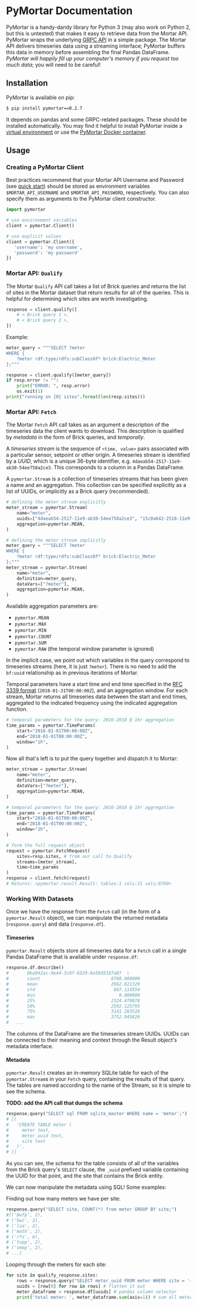 # PyMortar Documentation

PyMortar is a handy-dandy library for Python 3 (may also work on Python 2, but this is untested) that makes it easy to retrieve data from the Mortar API.
PyMortar wraps the underlying [GRPC API](https://git.sr.ht/~gabe/mortar/tree/master/proto/mortar.proto) in a simple package.
The Mortar API delivers timeseries data using a streaming interface; PyMortar buffers this data in memory before assembling the final Pandas DataFrame. *PyMortar will happily fill up your computer's memory if you request too much data*; you will need to be careful!

## Installation

PyMortar is available on pip:

```bash
$ pip install pymortar==0.2.7
```

It depends on pandas and some GRPC-related packages. These should be installed automatically. You may find it helpful to install PyMortar inside a [virtual environment](https://docs.python.org/3/library/venv.html) or use the [PyMortar Docker container](quick-start.md).

## Usage

### Creating a PyMortar Client

Best practices recommend that your Mortar API Username and Password (see [quick start](quick-start.md)) should be stored as environment variables `$MORTAR_API_USERNAME` and `$MORTAR_API_PASSWORD`, respectively.
You can also specify them as arguments to the PyMortar client constructor.

```python
import pymortar

# use environment variables
client = pymortar.Client()

# use explicit values
client = pymortar.Client({
   'username': 'my username',
   'password': 'my password'
})
```

### Mortar API: `Qualify`

The Mortar `Qualify` API call takes a list of Brick queries and returns the list of sites in the Mortar dataset that return results for all of the queries. This is helpful for determining which sites are worth investigating.

```python
response = client.qualify([
    # < Brick query 1 >,
    # < Brick query 2 >,
])
```

Example:

```python
meter_query = """SELECT ?meter 
WHERE { 
    ?meter rdf:type/rdfs:subClassOf* brick:Electric_Meter 
};"""

response = client.qualify([meter_query])
if resp.error != "":
    print("ERROR: ", resp.error)
    os.exit(1)
print("running on {0} sites".format(len(resp.sites)))
```

### Mortar API: `Fetch`

The Mortar `Fetch` API call takes as an argument a description of the timeseries data the client wants to download. This description is qualified by *metadata* in the form of Brick queries, and *temporally*.

A *timeseries stream* is the sequence of `<time, value>` pairs associated with a particular sensor, setpoint or other origin. A timeseries stream is identified by a *UUID*, which is a unique 36-byte identifier, e.g. `4daeab54-2517-11e9-ab30-54ee758a2ce3`. This corresponds to a column in a Pandas DataFrame.

A `pymortar.Stream` is a collection of timeseries streams that has been given a name and an aggregation. This collection can be specified explicitly as a list of UUIDs, or implicitly as a Brick query (recommended).

```python
# defining the meter stream explicitly
meter_stream = pymortar.Stream(
    name="meter",
    uuids=["4daeab54-2517-11e9-ab30-54ee758a2ce3", "15c0a642-2518-11e9-ab30-54ee758a2ce3"],
    aggregation=pymortar.MEAN,
)

# defining the meter stream implicitly
meter_query = """SELECT ?meter 
WHERE { 
    ?meter rdf:type/rdfs:subClassOf* brick:Electric_Meter 
};"""
meter_stream = pymortar.Stream(
    name="meter",
    definition=meter_query,
    dataVars=["?meter"],
    aggregation=pymortar.MEAN,
)
```

Available aggregation parameters are:

- `pymortar.MEAN`
- `pymortar.MAX`
- `pymortar.MIN`
- `pymortar.COUNT`
- `pymortar.SUM`
- `pymortar.RAW` (the temporal window parameter is ignored)

In the implicit case, we point out which variables in the query correspond to timeseries streams (here, it is just `?meter`). There is no need to add the `bf:uuid` relationship as in previous iterations of Mortar.

Temporal parameters have a start time and end time specified in the [RFC 3339 format](https://tools.ietf.org/html/rfc3339) (`2018-01-31T00:00:00Z`), and an aggregation window.
For each stream, Mortar returns all timeseries data between the start and end times, aggregated to the indicated frequency using the indicated aggregation function.

```python
# temporal parameters for the query: 2016-2018 @ 1hr aggregation
time_params = pymortar.TimeParams(
    start="2016-01-01T00:00:00Z",
    end="2018-01-01T00:00:00Z",
    window="1h",
)
```

Now all that's left is to put the query together and dispatch it to Mortar:

```python
meter_stream = pymortar.Stream(
    name="meter",
    definition=meter_query,
    dataVars=["?meter"],
    aggregation=pymortar.MEAN,
)

# temporal parameters for the query: 2016-2018 @ 1hr aggregation
time_params = pymortar.TimeParams(
    start="2016-01-01T00:00:00Z",
    end="2018-01-01T00:00:00Z",
    window="1h",
)

# form the full request object
request = pymortar.FetchRequest(
    sites=resp.sites, # from our call to Qualify
    streams=[meter_stream],
    time=time_params
)
response = client.fetch(request)
# Returns: <pymortar.result.Result: tables:1 cols:21 vals:8760>
```

### Working With Datasets

Once we have the response from the `Fetch` call (in the form of a `pymortar.Result` object), we can manipulate the returned metadata (`response.query`) and data (`response.df`).


#### Timeseries

`pymortar.Result` objects store all timeseries data for a `Fetch` call in a single Pandas DataFrame that is available under `response.df`:

```python
response.df.describe()
#       0ba942ac-9e44-3c0f-8529-8a59d3187a87  \
#       count                           8760.000000   
#       mean                            2662.821329   
#       std                              667.114554   
#       min                                0.000000   
#       25%                             2324.470078   
#       50%                             2592.125795   
#       75%                             3141.283526   
#       max                             3752.945826   
#   ...
```

The columns of the DataFrame are the timeseries stream UUIDs. UUIDs can be connected to their meaning and context through the Result object's metadata interface.

#### Metadata

`pymortar.Result` creates an in-memory SQLite table for each of the `pymortar.Stream`s in your `Fetch` query, containing the results of that query. The tables are named according to the name of the Stream, so it is simple to see the schema.

**TODO: add the API call that dumps the schema**

```python
response.query("SELECT sql FROM sqlite_master WHERE name = 'meter';")
# [(
#   'CREATE TABLE meter (
#     meter text, 
#     meter_uuid text, 
#     site text
#   )',
# )]
```

As you can see, the schema for the table consists of all of the variables from the Brick query's `SELECT` clause, the `_uuid` prefixed variable containing the UUID for that point, and the site that contains the Brick entity.

We can now manipulate the metadata using SQL! Some examples:

Finding out how many meters we have per site:

```python
response.query("SELECT site, COUNT(*) from meter GROUP BY site;")
#[('bwfp', 2),
# ('hwc', 2),
# ('lsa', 2),
# ('math', 2),
# ('rfs', 6),
# ('tupp', 2),
# ('vmep', 2),
# ...]
```

Looping through the meters for each site:

```python
for site in qualify_response.sites:
    rows = response.query("SELECT meter_uuid FROM meter WHERE site = '{0}';".format(site))
    uuids = [row[0] for row in rows] # flatten it out
    meter_dataframe = response.df[uuids] # pandas column selector
    print('total meter: ', meter_dataframe.sum(axis=1)) # sum all meters together
```
